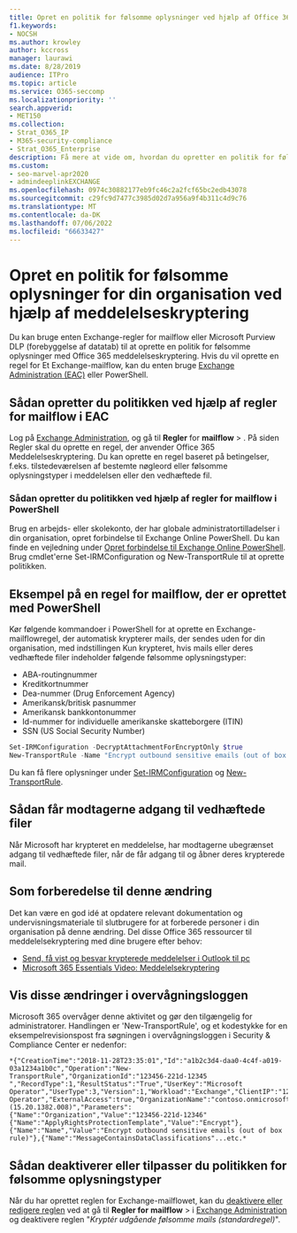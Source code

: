 ```yaml
---
title: Opret en politik for følsomme oplysninger ved hjælp af Office 365 meddelelseskryptering
f1.keywords:
- NOCSH
ms.author: krowley
author: kccross
manager: laurawi
ms.date: 8/28/2019
audience: ITPro
ms.topic: article
ms.service: O365-seccomp
ms.localizationpriority: ''
search.appverid:
- MET150
ms.collection:
- Strat_O365_IP
- M365-security-compliance
- Strat_O365_Enterprise
description: Få mere at vide om, hvordan du opretter en politik for følsomme oplysninger for din organisation ved hjælp af Office 365 Meddelelseskryptering.
ms.custom:
- seo-marvel-apr2020
- admindeeplinkEXCHANGE
ms.openlocfilehash: 0974c30882177eb9fc46c2a2fcf65bc2edb43078
ms.sourcegitcommit: c29fc9d7477c3985d02d7a956a9f4b311c4d9c76
ms.translationtype: MT
ms.contentlocale: da-DK
ms.lasthandoff: 07/06/2022
ms.locfileid: "66633427"
---
```

# <a name="create-a-sensitive-information-type-policy-for-your-organization-using-message-encryption"></a>Opret en politik for følsomme oplysninger for din organisation ved hjælp af meddelelseskryptering

Du kan bruge enten Exchange-regler for mailflow eller Microsoft Purview DLP (forebyggelse af datatab) til at oprette en politik for følsomme oplysninger med Office 365 meddelelseskryptering. Hvis du vil oprette en regel for Et Exchange-mailflow, kan du enten bruge <a href="https://go.microsoft.com/fwlink/p/?linkid=2059104" target="_blank">Exchange Administration (EAC)</a> eller PowerShell.

## <a name="to-create-the-policy-by-using-mail-flow-rules-in-the-eac"></a>Sådan opretter du politikken ved hjælp af regler for mailflow i EAC

Log på <a href="https://go.microsoft.com/fwlink/p/?linkid=2059104" target="_blank">Exchange Administration</a>, og gå til **Regler** for **mailflow** > . På siden Regler skal du oprette en regel, der anvender Office 365 Meddelelseskryptering. Du kan oprette en regel baseret på betingelser, f.eks. tilstedeværelsen af bestemte nøgleord eller følsomme oplysningstyper i meddelelsen eller den vedhæftede fil.

### <a name="to-create-the-policy-by-using-mail-flow-rules-in-powershell"></a>Sådan opretter du politikken ved hjælp af regler for mailflow i PowerShell

Brug en arbejds- eller skolekonto, der har globale administratortilladelser i din organisation, opret forbindelse til Exchange Online PowerShell. Du kan finde en vejledning under [Opret forbindelse til Exchange Online PowerShell](/powershell/exchange/connect-to-exchange-online-powershell). Brug cmdlet'erne Set-IRMConfiguration og New-TransportRule til at oprette politikken.

## <a name="example-mail-flow-rule-created-with-powershell"></a>Eksempel på en regel for mailflow, der er oprettet med PowerShell

Kør følgende kommandoer i PowerShell for at oprette en Exchange-mailflowregel, der automatisk krypterer mails, der sendes uden for din organisation, med indstillingen Kun krypteret, hvis mails eller deres vedhæftede filer indeholder følgende følsomme oplysningstyper:

- ABA-routingnummer
- Kreditkortnummer
- Dea-nummer (Drug Enforcement Agency)
- Amerikansk/britisk pasnummer
- Amerikansk bankkontonummer
- Id-nummer for individuelle amerikanske skatteborgere (ITIN)
- SSN (US Social Security Number)

```powershell
Set-IRMConfiguration -DecryptAttachmentForEncryptOnly $true
New-TransportRule -Name "Encrypt outbound sensitive emails (out of box rule)" -SentToScope  NotInOrganization  -ApplyRightsProtectionTemplate "Encrypt" -MessageContainsDataClassifications @(@{Name="ABA Routing Number"; minCount="1"},@{Name="Credit Card Number"; minCount="1"},@{Name="Drug Enforcement Agency (DEA) Number"; minCount="1"},@{Name="U.S. / U.K. Passport Number"; minCount="1"},@{Name="U.S. Bank Account Number"; minCount="1"},@{Name="U.S. Individual Taxpayer Identification Number (ITIN)"; minCount="1"},@{Name="U.S. Social Security Number (SSN)"; minCount="1"}) -SenderNotificationType "NotifyOnly"
```

Du kan få flere oplysninger under [Set-IRMConfiguration](/powershell/module/exchange/set-irmconfiguration) og [New-TransportRule](/powershell/module/exchange/new-transportrule).

## <a name="how-recipients-access-attachments"></a>Sådan får modtagerne adgang til vedhæftede filer

Når Microsoft har krypteret en meddelelse, har modtagerne ubegrænset adgang til vedhæftede filer, når de får adgang til og åbner deres krypterede mail.

## <a name="to-prepare-for-this-change"></a>Som forberedelse til denne ændring

Det kan være en god idé at opdatere relevant dokumentation og undervisningsmateriale til slutbrugere for at forberede personer i din organisation på denne ændring. Del disse Office 365 ressourcer til meddelelsekryptering med dine brugere efter behov:

- [Send, få vist og besvar krypterede meddelelser i Outlook til pc](https://support.microsoft.com/office/send-view-and-reply-to-encrypted-messages-in-outlook-for-pc-eaa43495-9bbb-4fca-922a-df90dee51980)
- [Microsoft 365 Essentials Video: Meddelelsekryptering](https://youtu.be/CQR0cG_iEUc)

## <a name="view-these-changes-in-the-audit-log"></a>Vis disse ændringer i overvågningsloggen

Microsoft 365 overvåger denne aktivitet og gør den tilgængelig for administratorer. Handlingen er 'New-TransportRule', og et kodestykke for en eksempelrevisionspost fra søgningen i overvågningsloggen i Security & Compliance Center er nedenfor:

```text
*{"CreationTime":"2018-11-28T23:35:01","Id":"a1b2c3d4-daa0-4c4f-a019-03a1234a1b0c","Operation":"New-TransportRule","OrganizationId":"123456-221d-12345 ","RecordType":1,"ResultStatus":"True","UserKey":"Microsoft Operator","UserType":3,"Version":1,"Workload":"Exchange","ClientIP":"123.456.147.68:17584","ObjectId":"","UserId":"Microsoft Operator","ExternalAccess":true,"OrganizationName":"contoso.onmicrosoft.com","OriginatingServer":"CY4PR13MBXXXX (15.20.1382.008)","Parameters": {"Name":"Organization","Value":"123456-221d-12346"{"Name":"ApplyRightsProtectionTemplate","Value":"Encrypt"},{"Name":"Name","Value":"Encrypt outbound sensitive emails (out of box rule)"},{"Name":"MessageContainsDataClassifications"...etc.*
```

## <a name="to-disable-or-customize-the-sensitive-information-types-policy"></a>Sådan deaktiverer eller tilpasser du politikken for følsomme oplysningstyper

Når du har oprettet reglen for Exchange-mailflowet, kan du [deaktivere eller redigere reglen](/exchange/security-and-compliance/mail-flow-rules/manage-mail-flow-rules#enable-or-disable-a-mail-flow-rule) ved at gå til **Regler for** **mailflow** >  i <a href="https://go.microsoft.com/fwlink/p/?linkid=2059104" target="_blank">Exchange Administration</a> og deaktivere reglen "*Kryptér udgående følsomme mails (standardregel)*".
